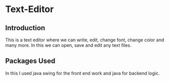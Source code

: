 # Text-Editor
## Introduction
This is a text editor where we can write, edit, change font, change color and many more. 
In this we can open, save and edit any text files.

## Packages Used
In this I used java swing for the front end work and java for backend logic.
